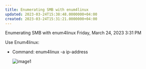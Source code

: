 ```yaml
---
title: Enumerating SMB with enum4linux
updated: 2023-03-24T15:38:48.0000000+04:00
created: 2023-03-24T15:31:21.0000000+04:00
---
```


Enumerating SMB with enum4linux
Friday, March 24, 2023
3:31 PM

Use Enum4linux:

- Command: enum4linux -a ip-address
  
  ![image1](image1-233.png)